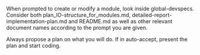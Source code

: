 When prompted to create or modify a module, look inside global-devspecs. 
Consider both plan_IO-structure_for_modules.md, detailed-report-implementation-plan.md and README.md as well as other relevant document names according to the prompt you are given. 

Always propose a plan on what you will do. If in auto-accept, present the plan and start coding. 